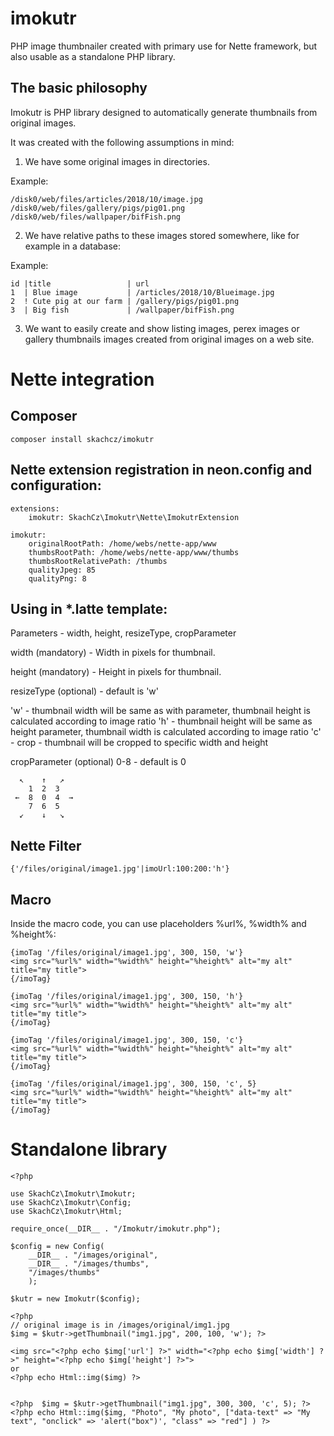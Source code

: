 # imokutr

PHP image thumbnailer created with primary use for Nette framework, but also usable as a standalone PHP library.

## The basic philosophy

Imokutr is PHP library designed to automatically generate thumbnails from original images.

It was created with the following assumptions in mind:

1. We have some original images in directories. 

Example:

```
/disk0/web/files/articles/2018/10/image.jpg
/disk0/web/files/gallery/pigs/pig01.png
/disk0/web/files/wallpaper/bifFish.png
```
2. We have relative paths to these images stored somewhere, like for example in a database:

Example:

```
id |title                 | url
1  | Blue image           | /articles/2018/10/Blueimage.jpg
2  ! Cute pig at our farm | /gallery/pigs/pig01.png
3  | Big fish             | /wallpaper/bifFish.png
```

3. We want to easily create and show listing images, perex images or gallery thumbnails images created from original images on a web site.

# Nette integration

## Composer
```
composer install skachcz/imokutr
```

## Nette extension registration in neon.config and configuration:

```
extensions:
    imokutr: SkachCz\Imokutr\Nette\ImokutrExtension

imokutr:
    originalRootPath: /home/webs/nette-app/www
    thumbsRootPath: /home/webs/nette-app/www/thumbs
    thumbsRootRelativePath: /thumbs
    qualityJpeg: 85
    qualityPng: 8

```

## Using in *.latte template:

Parameters - width, height, resizeType, cropParameter

width (mandatory) - Width in pixels for thumbnail.

height (mandatory) - Height in pixels for thumbnail.

resizeType (optional) - default is 'w'

'w' - thumbnail width will be same as with parameter, thumbnail height is calculated according to image ratio
'h' - thumbnail height will be same as height parameter, thumbnail width is calculated according to image ratio
'c' - crop - thumbnail will be cropped to specific width and height

cropParameter (optional) 0-8 - default is 0

```
  ↖    ↑   ↗
    1  2  3
 ←  8  0  4  →
    7  6  5
  ↙    ↓   ↘
```

## Nette Filter

```
{'/files/original/image1.jpg'|imoUrl:100:200:'h'}
```

## Macro

Inside the macro code, you can use placeholders %url%, %width% and %height%:

```
{imoTag '/files/original/image1.jpg', 300, 150, 'w'}
<img src="%url%" width="%width%" height="%height%" alt="my alt" title="my title">
{/imoTag}

{imoTag '/files/original/image1.jpg', 300, 150, 'h'}
<img src="%url%" width="%width%" height="%height%" alt="my alt" title="my title">
{/imoTag}

{imoTag '/files/original/image1.jpg', 300, 150, 'c'}
<img src="%url%" width="%width%" height="%height%" alt="my alt" title="my title">
{/imoTag}

{imoTag '/files/original/image1.jpg', 300, 150, 'c', 5}
<img src="%url%" width="%width%" height="%height%" alt="my alt" title="my title">
{/imoTag}
```

# Standalone library

```
<?php

use SkachCz\Imokutr\Imokutr;
use SkachCz\Imokutr\Config;
use SkachCz\Imokutr\Html;

require_once(__DIR__ . "/Imokutr/imokutr.php");

$config = new Config(
    __DIR__ . "/images/original", 
    __DIR__ . "/images/thumbs", 
    "/images/thumbs"
    );

$kutr = new Imokutr($config);

<?php  
// original image is in /images/original/img1.jpg
$img = $kutr->getThumbnail("img1.jpg", 200, 100, 'w'); ?>

<img src="<?php echo $img['url'] ?>" width="<?php echo $img['width'] ?>" height="<?php echo $img['height'] ?>">
or
<?php echo Html::img($img) ?>


<?php  $img = $kutr->getThumbnail("img1.jpg", 300, 300, 'c', 5); ?>
<?php echo Html::img($img, "Photo", "My photo", ["data-text" => "My text", "onclick" => 'alert("box")', "class" => "red"] ) ?>

```